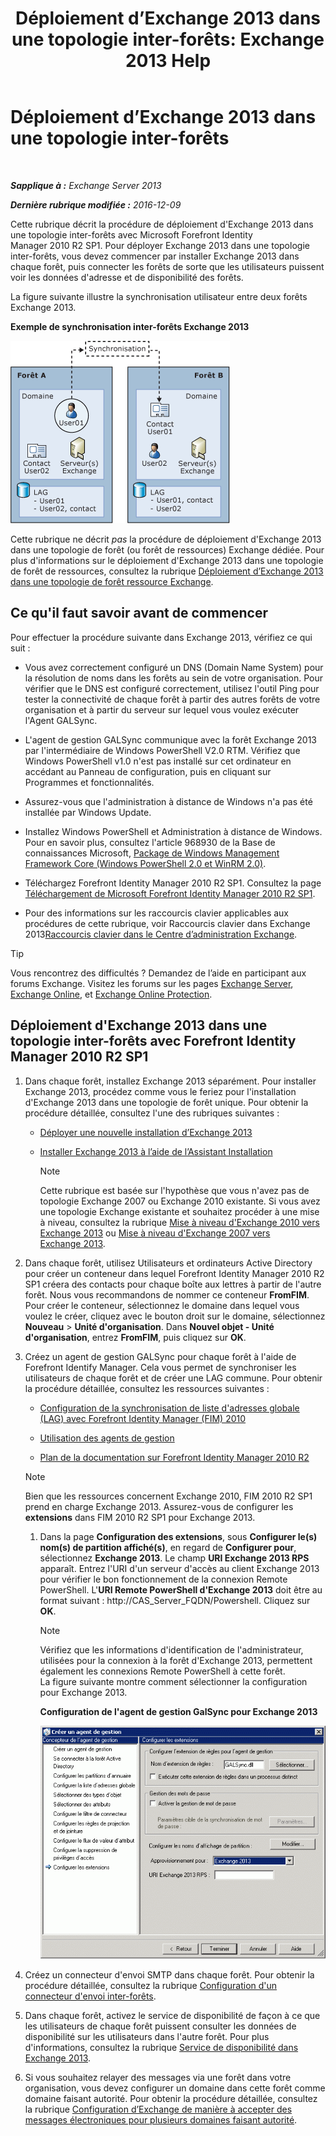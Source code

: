 ﻿---
title: 'Déploiement d’Exchange 2013 dans une topologie inter-forêts: Exchange 2013 Help'
TOCTitle: Déploiement d’Exchange 2013 dans une topologie inter-forêts
ms:assetid: 65be650f-d435-4f60-9ff0-5cb88a726abb
ms:mtpsurl: https://technet.microsoft.com/fr-fr/library/Aa998597(v=EXCHG.150)
ms:contentKeyID: 51407197
ms.date: 04/24/2018
mtps_version: v=EXCHG.150
ms.translationtype: HT
---

# Déploiement d’Exchange 2013 dans une topologie inter-forêts

 

_**Sapplique à :** Exchange Server 2013_

_**Dernière rubrique modifiée :** 2016-12-09_

Cette rubrique décrit la procédure de déploiement d'Exchange 2013 dans une topologie inter-forêts avec Microsoft Forefront Identity Manager 2010 R2 SP1. Pour déployer Exchange 2013 dans une topologie inter-forêts, vous devez commencer par installer Exchange 2013 dans chaque forêt, puis connecter les forêts de sorte que les utilisateurs puissent voir les données d'adresse et de disponibilité des forêts.

La figure suivante illustre la synchronisation utilisateur entre deux forêts Exchange 2013.

**Exemple de synchronisation inter-forêts Exchange 2013**

![Exemple de forêts Exchange 2010 multiples](images/Aa998597.df0ba5dd-cb96-4542-98bd-2a425defe317(EXCHG.150).gif "Exemple de forêts Exchange 2010 multiples")

Cette rubrique ne décrit *pas* la procédure de déploiement d'Exchange 2013 dans une topologie de forêt (ou forêt de ressources) Exchange dédiée. Pour plus d'informations sur le déploiement d'Exchange 2013 dans une topologie de forêt de ressources, consultez la rubrique [Déploiement d’Exchange 2013 dans une topologie de forêt ressource Exchange](deploy-exchange-2013-in-an-exchange-resource-forest-topology-exchange-2013-help.md).

## Ce qu'il faut savoir avant de commencer

Pour effectuer la procédure suivante dans Exchange 2013, vérifiez ce qui suit :

  - Vous avez correctement configuré un DNS (Domain Name System) pour la résolution de noms dans les forêts au sein de votre organisation. Pour vérifier que le DNS est configuré correctement, utilisez l'outil Ping pour tester la connectivité de chaque forêt à partir des autres forêts de votre organisation et à partir du serveur sur lequel vous voulez exécuter l'Agent GALSync.

  - L'agent de gestion GALSync communique avec la forêt Exchange 2013 par l'intermédiaire de Windows PowerShell V2.0 RTM. Vérifiez que Windows PowerShell v1.0 n'est pas installé sur cet ordinateur en accédant au Panneau de configuration, puis en cliquant sur Programmes et fonctionnalités.

  - Assurez-vous que l'administration à distance de Windows n'a pas été installée par Windows Update.

  - Installez Windows PowerShell et Administration à distance de Windows. Pour en savoir plus, consultez l'article 968930 de la Base de connaissances Microsoft, [Package de Windows Management Framework Core (Windows PowerShell 2.0 et WinRM 2.0)](http://go.microsoft.com/fwlink/p/?linkid=3052&kbid=968930).

  - Téléchargez Forefront Identity Manager 2010 R2 SP1. Consultez la page [Téléchargement de Microsoft Forefront Identity Manager 2010 R2 SP1](https://go.microsoft.com/fwlink/p/?linkid=279868).

  - Pour des informations sur les raccourcis clavier applicables aux procédures de cette rubrique, voir Raccourcis clavier dans Exchange 2013[Raccourcis clavier dans le Centre d’administration Exchange](keyboard-shortcuts-in-the-exchange-admin-center-exchange-online-protection-help.md).

> [!TIP]
> Vous rencontrez des difficultés ? Demandez de l’aide en participant aux forums Exchange. Visitez les forums sur les pages <a href="https://go.microsoft.com/fwlink/p/?linkid=60612">Exchange Server</a>, <a href="https://go.microsoft.com/fwlink/p/?linkid=267542">Exchange Online</a>, et <a href="https://go.microsoft.com/fwlink/p/?linkid=285351">Exchange Online Protection</a>.


## Déploiement d'Exchange 2013 dans une topologie inter-forêts avec Forefront Identity Manager 2010 R2 SP1

1.  Dans chaque forêt, installez Exchange 2013 séparément. Pour installer Exchange 2013, procédez comme vous le feriez pour l'installation d'Exchange 2013 dans une topologie de forêt unique. Pour obtenir la procédure détaillée, consultez l'une des rubriques suivantes :
    
      - [Déployer une nouvelle installation d’Exchange 2013](deploy-a-new-installation-of-exchange-2013-exchange-2013-help.md)
    
      - [Installer Exchange 2013 à l’aide de l’Assistant Installation](install-exchange-2013-using-the-setup-wizard-exchange-2013-help.md)
        
        > [!NOTE]
        > Cette rubrique est basée sur l'hypothèse que vous n'avez pas de topologie Exchange 2007 ou Exchange 2010 existante. Si vous avez une topologie Exchange existante et souhaitez procéder à une mise à niveau, consultez la rubrique <a href="upgrade-from-exchange-2010-to-exchange-2013-exchange-2013-help.md">Mise à niveau d'Exchange 2010 vers Exchange 2013</a> ou <a href="upgrade-from-exchange-2007-to-exchange-2013-exchange-2013-help.md">Mise à niveau d'Exchange 2007 vers Exchange 2013</a>.


2.  Dans chaque forêt, utilisez Utilisateurs et ordinateurs Active Directory pour créer un conteneur dans lequel Forefront Identity Manager 2010 R2 SP1 créera des contacts pour chaque boîte aux lettres à partir de l'autre forêt. Nous vous recommandons de nommer ce conteneur **FromFIM**. Pour créer le conteneur, sélectionnez le domaine dans lequel vous voulez le créer, cliquez avec le bouton droit sur le domaine, sélectionnez **Nouveau** \> **Unité d'organisation**. Dans **Nouvel objet - Unité d'organisation**, entrez **FromFIM**, puis cliquez sur **OK**.

3.  Créez un agent de gestion GALSync pour chaque forêt à l'aide de Forefront Identify Manager. Cela vous permet de synchroniser les utilisateurs de chaque forêt et de créer une LAG commune. Pour obtenir la procédure détaillée, consultez les ressources suivantes :
    
      - [Configuration de la synchronisation de liste d'adresses globale (LAG) avec Forefront Identity Manager (FIM) 2010](https://go.microsoft.com/fwlink/p/?linkid=279869)
    
      - [Utilisation des agents de gestion](https://go.microsoft.com/fwlink/p/?linkid=279870)
    
      - [Plan de la documentation sur Forefront Identity Manager 2010 R2](https://go.microsoft.com/fwlink/p/?linkid=279871)
    
    > [!NOTE]
    > Bien que les ressources concernent Exchange 2010, FIM 2010 R2 SP1 prend en charge Exchange 2013. Assurez-vous de configurer les <strong>extensions</strong> dans FIM 2010 R2 SP1 pour Exchange 2013.
    
    1.  Dans la page **Configuration des extensions**, sous **Configurer le(s) nom(s) de partition affiché(s)**, en regard de **Configurer pour**, sélectionnez **Exchange 2013**. Le champ **URI Exchange 2013 RPS** apparaît. Entrez l'URI d'un serveur d'accès au client Exchange 2013 pour vérifier le bon fonctionnement de la connexion Remote PowerShell. L'**URI Remote PowerShell d'Exchange 2013** doit être au format suivant : http://CAS\_Server\_FQDN/Powershell. Cliquez sur **OK**.
        
        > [!NOTE]
		> Vérifiez que les informations d'identification de l'administrateur, utilisées pour la connexion à la forêt d'Exchange 2013, permettent également les connexions Remote PowerShell à cette forêt.<br />
        > La figure suivante montre comment sélectionner la configuration pour Exchange 2013.
        
        **Configuration de l'agent de gestion GalSync pour Exchange 2013**
        
        ![Approvisionnement de l’Agent de gestion d’Exchange 2010](images/Aa998597.8f403cda-e5e4-4edf-887f-c1ed46cee3f5(EXCHG.150).gif "Approvisionnement de l’Agent de gestion d’Exchange 2010")  

4.  Créez un connecteur d'envoi SMTP dans chaque forêt. Pour obtenir la procédure détaillée, consultez la rubrique [Configuration d'un connecteur d'envoi inter-forêts](configure-a-cross-forest-send-connector-exchange-2013-help.md).

5.  Dans chaque forêt, activez le service de disponibilité de façon à ce que les utilisateurs de chaque forêt puissent consulter les données de disponibilité sur les utilisateurs dans l'autre forêt. Pour plus d'informations, consultez la rubrique [Service de disponibilité dans Exchange 2013](availability-service-in-exchange-2013-exchange-2013-help.md).

6.  Si vous souhaitez relayer des messages via une forêt dans votre organisation, vous devez configurer un domaine dans cette forêt comme domaine faisant autorité. Pour obtenir la procédure détaillée, consultez la rubrique [Configuration d’Exchange de manière à accepter des messages électroniques pour plusieurs domaines faisant autorité](configure-exchange-to-accept-mail-for-multiple-authoritative-domains-exchange-2013-help.md).

